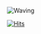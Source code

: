 ![Waving](https://capsule-render.vercel.app/api?type=waving&height=300&color=gradient&text=Hello,%20%20%20I'm%20jeongwoo)

[![Hits](https://hits.seeyoufarm.com/api/count/incr/badge.svg?url=https%3A%2F%2Fgithub.com%2FDINOQOS%2Fhit-counter&count_bg=%2308BEE5&title_bg=%23555555&icon=bilibili.svg&icon_color=%23E7E7E7&title=hits&edge_flat=false)](https://hits.seeyoufarm.com)
